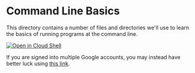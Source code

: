 # Command Line Basics

This directory contains a number of files and directories we'll use to learn
the basics of running programs at the command line.

[![Open in Cloud Shell](https://gstatic.com/cloudssh/images/open-btn.svg)](https://ssh.cloud.google.com/cloudshell/editor?cloudshell_git_repo=https%3A%2F%2Fgithub.com%2Feconchick%2Fcli-basics&shellonly=true&cloudshell_tutorial=shell.md)

If you are signed into multiple Google accounts, you may instead have better luck
using [this link](https://ssh.cloud.google.com/cloudshell/editor?cloudshell_git_repo=https%3A%2F%2Fgithub.com%2Feconchick%2Fcli-basics&shellonly=true&authuser=1&cloudshell_tutorial=shell.md).
